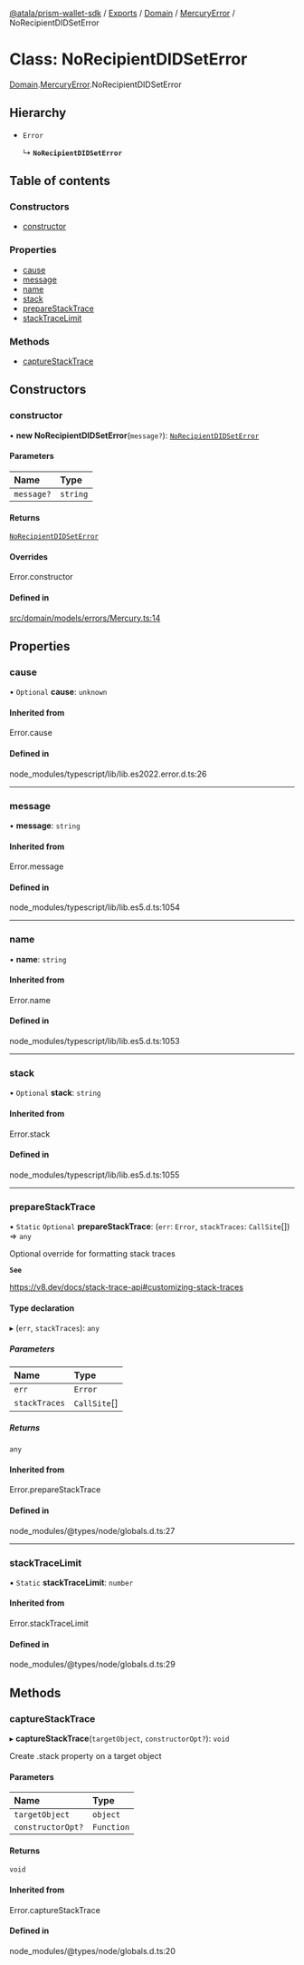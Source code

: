 [@atala/prism-wallet-sdk](../README.md) / [Exports](../modules.md) / [Domain](../modules/Domain.md) / [MercuryError](../modules/Domain.MercuryError.md) / NoRecipientDIDSetError

# Class: NoRecipientDIDSetError

[Domain](../modules/Domain.md).[MercuryError](../modules/Domain.MercuryError.md).NoRecipientDIDSetError

## Hierarchy

- `Error`

  ↳ **`NoRecipientDIDSetError`**

## Table of contents

### Constructors

- [constructor](Domain.MercuryError.NoRecipientDIDSetError.md#constructor)

### Properties

- [cause](Domain.MercuryError.NoRecipientDIDSetError.md#cause)
- [message](Domain.MercuryError.NoRecipientDIDSetError.md#message)
- [name](Domain.MercuryError.NoRecipientDIDSetError.md#name)
- [stack](Domain.MercuryError.NoRecipientDIDSetError.md#stack)
- [prepareStackTrace](Domain.MercuryError.NoRecipientDIDSetError.md#preparestacktrace)
- [stackTraceLimit](Domain.MercuryError.NoRecipientDIDSetError.md#stacktracelimit)

### Methods

- [captureStackTrace](Domain.MercuryError.NoRecipientDIDSetError.md#capturestacktrace)

## Constructors

### constructor

• **new NoRecipientDIDSetError**(`message?`): [`NoRecipientDIDSetError`](Domain.MercuryError.NoRecipientDIDSetError.md)

#### Parameters

| Name | Type |
| :------ | :------ |
| `message?` | `string` |

#### Returns

[`NoRecipientDIDSetError`](Domain.MercuryError.NoRecipientDIDSetError.md)

#### Overrides

Error.constructor

#### Defined in

[src/domain/models/errors/Mercury.ts:14](https://github.com/hyperledger/identus-edge-agent-sdk-ts/blob/1a3abf65a2f89b4ecd0f28af600329805573d6fc/src/domain/models/errors/Mercury.ts#L14)

## Properties

### cause

• `Optional` **cause**: `unknown`

#### Inherited from

Error.cause

#### Defined in

node_modules/typescript/lib/lib.es2022.error.d.ts:26

___

### message

• **message**: `string`

#### Inherited from

Error.message

#### Defined in

node_modules/typescript/lib/lib.es5.d.ts:1054

___

### name

• **name**: `string`

#### Inherited from

Error.name

#### Defined in

node_modules/typescript/lib/lib.es5.d.ts:1053

___

### stack

• `Optional` **stack**: `string`

#### Inherited from

Error.stack

#### Defined in

node_modules/typescript/lib/lib.es5.d.ts:1055

___

### prepareStackTrace

▪ `Static` `Optional` **prepareStackTrace**: (`err`: `Error`, `stackTraces`: `CallSite`[]) => `any`

Optional override for formatting stack traces

**`See`**

https://v8.dev/docs/stack-trace-api#customizing-stack-traces

#### Type declaration

▸ (`err`, `stackTraces`): `any`

##### Parameters

| Name | Type |
| :------ | :------ |
| `err` | `Error` |
| `stackTraces` | `CallSite`[] |

##### Returns

`any`

#### Inherited from

Error.prepareStackTrace

#### Defined in

node_modules/@types/node/globals.d.ts:27

___

### stackTraceLimit

▪ `Static` **stackTraceLimit**: `number`

#### Inherited from

Error.stackTraceLimit

#### Defined in

node_modules/@types/node/globals.d.ts:29

## Methods

### captureStackTrace

▸ **captureStackTrace**(`targetObject`, `constructorOpt?`): `void`

Create .stack property on a target object

#### Parameters

| Name | Type |
| :------ | :------ |
| `targetObject` | `object` |
| `constructorOpt?` | `Function` |

#### Returns

`void`

#### Inherited from

Error.captureStackTrace

#### Defined in

node_modules/@types/node/globals.d.ts:20
